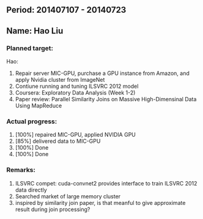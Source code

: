 ## Period: 201407107 - 20140723
## Name: Hao Liu

### Planned target:
Hao:
1. Repair server MIC-GPU, purchase a GPU instance from Amazon, and apply Nvidia cluster from ImageNet
2. Contiune running and tuning ILSVRC 2012 model
3. Coursera: Exploratory Data Analysis (Week 1-2)
4. Paper review:
        Parallel Similarity Joins on Massive High-Dimensinal Data Using MapReduce

### Actual progress:
1.   [100%] repaired MIC-GPU, applied NVIDIA GPU
2.   [85%]  delivered data to MIC-GPU
2.   [100%] Done
3.   [100%] Done

### Remarks:
1.   ILSVRC compet: cuda-convnet2 provides interface to train ILSVRC 2012 data directly
2.   Searched market of large memory cluster
3.   inspired by similarity join paper, is that meanful to give approximate result during join processing?

